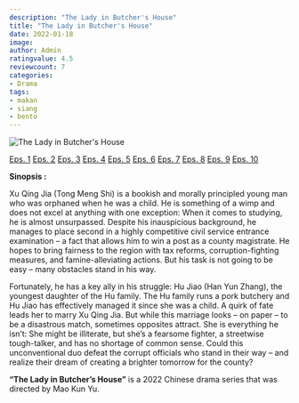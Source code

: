 ```yaml
---
description: "The Lady in Butcher's House"
title: "The Lady in Butcher's House"
date: 2022-01-18
image: 
author: Admin
ratingvalue: 4.5
reviewcount: 7
categories:
- Drama
tags:
- makan
- siang
- bento
---
```


![The Lady in Butcher's House](/assets/img/the-lady-in-butcher’s-house.jpg)

[Eps. 1](/video/the-lady-in-butchers-house-eps-1)
[Eps. 2](/video/the-lady-in-butchers-house-eps-2)
[Eps. 3](/video/the-lady-in-butchers-house-eps-3)
[Eps. 4](/video/the-lady-in-butchers-house-eps-4)
[Eps. 5](/video/the-lady-in-butchers-house-eps-5)
[Eps. 6](/video/the-lady-in-butchers-house-eps-6)
[Eps. 7](/video/the-lady-in-butchers-house-eps-7)
[Eps. 8](/video/the-lady-in-butchers-house-eps-8)
[Eps. 9](/video/the-lady-in-butchers-house-eps-9)
[Eps. 10](/video/the-lady-in-butchers-house-eps-10)

**Sinopsis :**

Xu Qing Jia (Tong Meng Shi) is a bookish and morally principled young man who was orphaned when he was a child. He is something of a wimp and does not excel at anything with one exception: When it comes to studying, he is almost unsurpassed. Despite his inauspicious background, he manages to place second in a highly competitive civil service entrance examination – a fact that allows him to win a post as a county magistrate. He hopes to bring fairness to the region with tax reforms, corruption-fighting measures, and famine-alleviating actions. But his task is not going to be easy – many obstacles stand in his way.

Fortunately, he has a key ally in his struggle: Hu Jiao (Han Yun Zhang), the youngest daughter of the Hu family. The Hu family runs a pork butchery and Hu Jiao has effectively managed it since she was a child. A quirk of fate leads her to marry Xu Qing Jia. But while this marriage looks – on paper – to be a disastrous match, sometimes opposites attract. She is everything he isn’t: She might be illiterate, but she’s a fearsome fighter, a streetwise tough-talker, and has no shortage of common sense. Could this unconventional duo defeat the corrupt officials who stand in their way – and realize their dream of creating a brighter tomorrow for the county?

**“The Lady in Butcher’s House”** is a 2022 Chinese drama series that was directed by Mao Kun Yu.